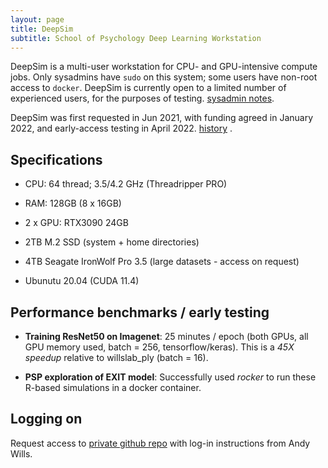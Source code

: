 ```yaml
---
layout: page
title: DeepSim
subtitle: School of Psychology Deep Learning Workstation
---
```


DeepSim is a multi-user workstation for CPU- and GPU-intensive compute jobs. Only sysadmins have `sudo` on this system; some users have non-root access to `docker`. DeepSim is currently open to a limited number of experienced users, for the purposes of testing. [sysadmin notes](deepsim-config.md).

DeepSim was first requested in Jun 2021, with funding agreed in January 2022, and early-access testing in April 2022. [history](deep-sim-history.md) .


## Specifications

- CPU: 64 thread; 3.5/4.2 GHz (Threadripper PRO)

- RAM: 128GB (8 x 16GB)

- 2 x GPU: RTX3090 24GB

- 2TB M.2 SSD (system + home directories)

- 4TB Seagate IronWolf Pro 3.5 (large datasets - access on request)

- Ubunutu 20.04 (CUDA 11.4)

## Performance benchmarks / early testing

- **Training ResNet50 on Imagenet**: 25 minutes / epoch (both GPUs, all GPU memory used, batch = 256, tensorflow/keras). This is a _45X speedup_ relative to willslab_ply (batch = 16).

- **PSP exploration of EXIT model**: Successfully used _rocker_ to run these R-based simulations in a docker container. 

## Logging on

Request access to [private github repo](https://github.com/ajwills72/deepsim) with log-in instructions from Andy Wills.



